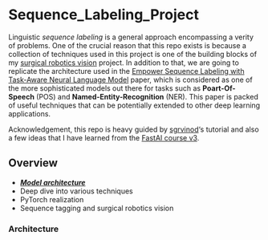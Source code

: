 # Sequence_Labeling_Project

Linguistic *sequence labeling* is a general approach encompassing a verity of problems. One of the crucial reason that this repo exists is because a collection of techniques used in this project is one of the building blocks of my [surgical robotics vision]() project. In addition to that, we are going to replicate the architecture used in the [Empower Sequence Labeling with Task-Aware Neural Language Model](https://arxiv.org/pdf/1709.04109.pdf) paper, which is considered as one of the more sophisticated models out there for tasks such as **Poart-Of-Speech** (POS) and **Named-Entity-Recognition** (NER). This paper is packed of useful techniques that can be potentially extended to other deep learning applications.

Acknowledgement, this repo is heavy guided by [sgrvinod](https://github.com/sgrvinod)‘s tutorial and also a few ideas that I have learned from the [FastAI course v3](https://course.fast.ai/).

## Overview

*   [***Model architecture***](https://github.com/Sylar257/Sequence_Labeling_Project###Architecture) 
*   Deep dive into various techniques
*   PyTorch realization
*   Sequence tagging and surgical robotics vision

### Architecture

